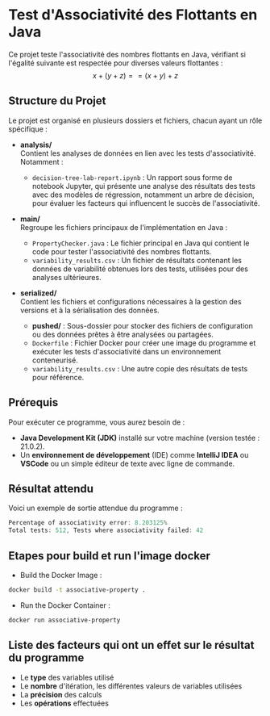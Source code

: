 # Test d'Associativité des Flottants en Java

Ce projet teste l'associativité des nombres flottants en Java, vérifiant si l'égalité suivante est respectée pour diverses valeurs flottantes :  
$$x + (y + z) == (x + y) + z$$

## Structure du Projet

Le projet est organisé en plusieurs dossiers et fichiers, chacun ayant un rôle spécifique :

- **analysis/**  
  Contient les analyses de données en lien avec les tests d'associativité. Notamment :
  - `decision-tree-lab-report.ipynb` : Un rapport sous forme de notebook Jupyter, qui présente une analyse des résultats des tests avec des modèles de régression, notamment un arbre de décision, pour évaluer les facteurs qui influencent le succès de l'associativité.

- **main/**  
  Regroupe les fichiers principaux de l'implémentation en Java :
  - `PropertyChecker.java` : Le fichier principal en Java qui contient le code pour tester l'associativité des nombres flottants.
  - `variability_results.csv` : Un fichier de résultats contenant les données de variabilité obtenues lors des tests, utilisées pour des analyses ultérieures.

- **serialized/**  
  Contient les fichiers et configurations nécessaires à la gestion des versions et à la sérialisation des données.
  - **pushed/** : Sous-dossier pour stocker des fichiers de configuration ou des données prêtes à être analysées ou partagées.
  - `Dockerfile` : Fichier Docker pour créer une image du programme et exécuter les tests d'associativité dans un environnement conteneurisé.
  - `variability_results.csv` : Une autre copie des résultats de tests pour référence.

## Prérequis

Pour exécuter ce programme, vous aurez besoin de :
- **Java Development Kit (JDK)** installé sur votre machine (version testée : 21.0.2).
- Un **environnement de développement** (IDE) comme **IntelliJ IDEA** ou **VSCode** ou un simple éditeur de texte avec ligne de commande.

## Résultat attendu

Voici un exemple de sortie attendue du programme :

```java
Percentage of associativity error: 8.203125%
Total tests: 512, Tests where associativity failed: 42
```

## Etapes pour build et run l'image docker

- Build the Docker Image :
```bash
docker build -t associative-property .
```
- Run the Docker Container :
```bash
docker run associative-property
```
 ## Liste des facteurs qui ont un effet sur le résultat du programme
- Le **type** des variables utilisé
- Le **nombre** d'itération, les différentes valeurs de variables utilisées
- La **précision** des calculs
- Les **opérations** effectuées
